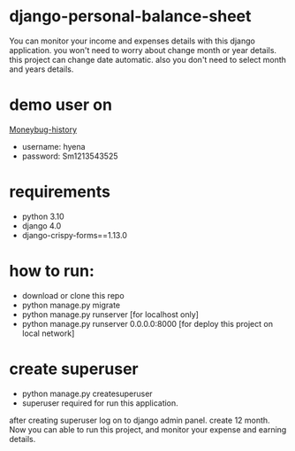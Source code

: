 ﻿# django-personal-balance-sheet
You can monitor your income and expenses details with this django application. you won't need to worry about change month or year details. this project can change date automatic. also you don't need to select month and years details.
# demo user on
<a href="https://moneybug-history.herokuapp.com" target="_blank">Moneybug-history</a>
* username: hyena
* password: Sm1213543525

# requirements 
* python 3.10
* django 4.0
* django-crispy-forms==1.13.0

# how to run:
* download or clone this repo
* python manage.py migrate
* python manage.py runserver [for localhost only]
* python manage.py runserver 0.0.0.0:8000 [for deploy this project on local network]

# create superuser
* python manage.py createsuperuser
* superuser required for run this application.

after creating superuser log on to django admin panel. create 12 month.
Now you can able to run this project, and monitor your expense and earning details.

